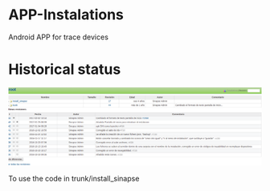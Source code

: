 # APP-Instalations
Android APP for trace devices

# Historical status

![Last changes](https://github.com/Sinapse-Energia/APP-Instalations/blob/master/installation_app_historical.png)

To use the code in trunk/install_sinapse

